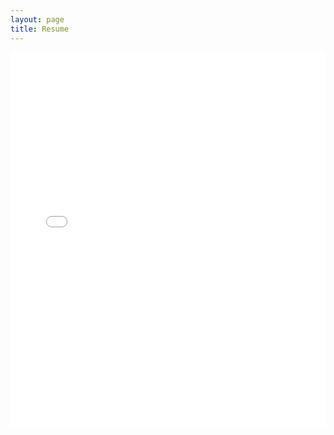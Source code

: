 ```yaml
---
layout: page
title: Resume
---
```

<!-- <object data="../pdf/resume.pdf" width="100%" height="1000" type='application/pdf'></object> -->
<embed src="../pdf/resume.pdf" type="application/pdf" width="100%" height="600px" />